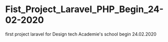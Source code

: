 # Fist_Project_Laravel_PHP_Begin_24-02-2020
first project laravel for Design tech Academie's school begin 24.02.2020
